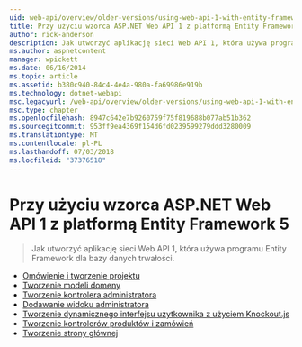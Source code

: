 ```yaml
---
uid: web-api/overview/older-versions/using-web-api-1-with-entity-framework-5/index
title: Przy użyciu wzorca ASP.NET Web API 1 z platformą Entity Framework 5 | Dokumentacja firmy Microsoft
author: rick-anderson
description: Jak utworzyć aplikację sieci Web API 1, która używa programu Entity Framework dla bazy danych trwałości.
ms.author: aspnetcontent
manager: wpickett
ms.date: 06/16/2014
ms.topic: article
ms.assetid: b380c940-84c4-4e4a-980a-fa69986e919b
ms.technology: dotnet-webapi
msc.legacyurl: /web-api/overview/older-versions/using-web-api-1-with-entity-framework-5
msc.type: chapter
ms.openlocfilehash: 8947c642e7b9260759f75f819688b077ab51b362
ms.sourcegitcommit: 953ff9ea4369f154d6fd0239599279ddd3280009
ms.translationtype: MT
ms.contentlocale: pl-PL
ms.lasthandoff: 07/03/2018
ms.locfileid: "37376518"
---
```

<a name="using-aspnet-web-api-1-with-entity-framework-5"></a>Przy użyciu wzorca ASP.NET Web API 1 z platformą Entity Framework 5
====================
> Jak utworzyć aplikację sieci Web API 1, która używa programu Entity Framework dla bazy danych trwałości.


- [Omówienie i tworzenie projektu](using-web-api-with-entity-framework-part-1.md)
- [Tworzenie modeli domeny](using-web-api-with-entity-framework-part-2.md)
- [Tworzenie kontrolera administratora](using-web-api-with-entity-framework-part-3.md)
- [Dodawanie widoku administratora](using-web-api-with-entity-framework-part-4.md)
- [Tworzenie dynamicznego interfejsu użytkownika z użyciem Knockout.js](using-web-api-with-entity-framework-part-5.md)
- [Tworzenie kontrolerów produktów i zamówień](using-web-api-with-entity-framework-part-6.md)
- [Tworzenie strony głównej](using-web-api-with-entity-framework-part-7.md)

